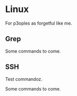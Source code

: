 # Linux

For p3oples as forgetful like me.

## Grep

Some commands to come.

## SSH

Test commandoz.

Some commands to come.

